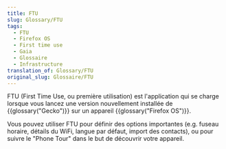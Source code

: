 ```yaml
---
title: FTU
slug: Glossary/FTU
tags:
  - FTU
  - Firefox OS
  - First time use
  - Gaia
  - Glossaire
  - Infrastructure
translation_of: Glossary/FTU
original_slug: Glossaire/FTU
---
```

<p>FTU (First Time Use, ou première utilisation) est l'application qui se charge lorsque vous lancez une version nouvellement installée de {{glossary("Gecko")}} sur un appareil {{glossary("Firefox OS")}}.</p>

<p>Vous pouvez utiliser FTU pour définir des options importantes (e.g. fuseau horaire, détails du WiFi, langue par défaut, import des contacts), ou pour suivre le "Phone Tour" dans le but de découvrir votre appareil.</p>
